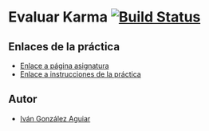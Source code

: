 
# Evaluar Karma [![Build Status](https://travis-ci.org/ULL-ESIT-DSI-1617/evaluar-karma-ivan-ga.svg?branch=master)](https://travis-ci.org/ULL-ESIT-DSI-1617/evaluar-karma-ivan-ga)

## Enlaces de la práctica
* [Enlace a página asignatura](https://campusvirtual.ull.es/1617/course/view.php?id=1136)
* [Enlace a instrucciones de la práctica](https://campusvirtual.ull.es/1617/mod/assign/view.php?id=204404)

## Autor
* [Iván González Aguiar](https://ivan-ga.github.io/)
